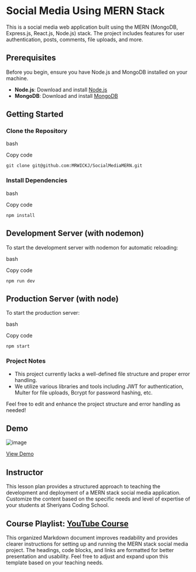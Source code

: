 Social Media Using MERN Stack
=============================

This is a social media web application built using the MERN (MongoDB, Express.js, React.js, Node.js) stack. The project includes features for user authentication, posts, comments, file uploads, and more.

Prerequisites
-------------

Before you begin, ensure you have Node.js and MongoDB installed on your machine.

*   **Node.js**: Download and install [Node.js](https://nodejs.org/en/download/)
*   **MongoDB**: Download and install [MongoDB](https://docs.mongodb.com/manual/installation/)

Getting Started
---------------

### Clone the Repository

bash

Copy code

`git clone git@github.com:MRWICKJ/SocialMediaMERN.git`

### Install Dependencies

bash

Copy code

`npm install`

Development Server (with nodemon)
---------------------------------

To start the development server with nodemon for automatic reloading:

bash

Copy code

`npm run dev`

Production Server (with node)
-----------------------------

To start the production server:

bash

Copy code

`npm start`

### Project Notes

*   This project currently lacks a well-defined file structure and proper error handling.
*   We utilize various libraries and tools including JWT for authentication, Multer for file uploads, Bcrypt for password hashing, etc.

Feel free to edit and enhance the project structure and error handling as needed!

Demo
----
![image](https://github.com/user-attachments/assets/a8900ba4-72eb-4d84-85a4-f231bddb70a4)


[View Demo](https://github.com/MRWICKJ/SocialMediaMERN/assets/141364632/d00565b7-b327-4b3d-a16f-61a3599ab7fb)

Instructor
----------

This lesson plan provides a structured approach to teaching the development and deployment of a MERN stack social media application. Customize the content based on the specific needs and level of expertise of your students at Sheriyans Coding School.

**Course Playlist:** [YouTube Course](https://youtube.com/playlist?list=PLbtI3_MArDOkXRLxdMt1NOMtCS-84ibHH&si=F-qL9ZiaiLcMpNab)
---
This organized Markdown document improves readability and provides clearer instructions for setting up and running the MERN stack social media project. The headings, code blocks, and links are formatted for better presentation and usability. Feel free to adjust and expand upon this template based on your teaching needs.
